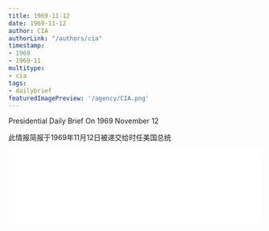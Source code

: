 ```yaml
---
title: 1969-11-12
date: 1969-11-12
author: CIA 
authorLink: "/authors/cia"
timestamp: 
- 1969
- 1969-11
multitype: 
- cia
tags: 
- dailybrief
featuredImagePreview: '/agency/CIA.png'
---
```



Presidential Daily Brief On 1969 November 12

此情报简报于1969年11月12日被递交给时任美国总统

<!--more-->





<div id="over" style="width:100%; overflow:hidden"> <iframe id="sFrame" name="sFrame" frameborder="no" border="0"  allowfullscreen marginwidth="0" scrolling="no" src = " /CIA/1969-11-12.html "  style = " position:absulute; width: 806px; top: 300;" > </iframe> </div>